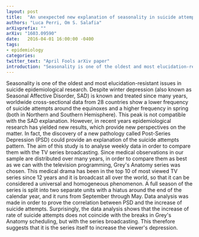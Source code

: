 ```yaml
---
layout: post
title:  "An unexpected new explanation of seasonality in suicide attempts: Grey's Anatomy broadcasting"
authors: "Luca Perri, Om S. Salafia"
arXivprefix: ""
arXiv: "1603.09590"
date:   2016-04-01 16:00:00 -0400
tags:
- epidemiology
categories:
twitter_text: "April Fools arXiv paper"
introduction: "Seasonality is one of the oldest and most elucidation-resistant issues in suicide epidemiological research..."
---
```


Seasonality is one of the oldest and most elucidation-resistant issues in suicide epidemiological research. Despite winter depression (also known as Seasonal Affective Disorder, SAD) is known and treated since many years, worldwide cross-sectional data from 28 countries show a lower frequency of suicide attempts around the equinoxes and a higher frequency in spring (both in Northern and Southern Hemisphere). This peak is not compatible with the SAD explanation. However, in recent years epidemiological research has yielded new results, which provide new perspectives on the matter. In fact, the discovery of a new pathology called Post-Series Depression (PSD) could provide an explanation of the suicide attempts pattern. The aim of this study is to analyse weekly data in order to compare them with the TV series broadcasting. Since medical observations in our sample are distributed over many years, in order to compare them as best as we can with the television programming, Grey\'s Anatomy series was chosen. This medical drama has been in the top 10 of most viewed TV series since 12 years and it is broadcast all over the world, so that it can be considered a universal and homogeneous phenomenon. A full season of the series is split into two separate units with a hiatus around the end of the calendar year, and it runs from September through May. Data analysis was made in order to prove the correlation between PSD and the increase of suicide attempts. Surprisingly, the data analysis shows that the increase of rate of suicide attempts does not coincide with the breaks in Grey\'s Anatomy scheduling, but with the series broadcasting. This therefore suggests that it is the series itself to increase the viewer\'s depression.
